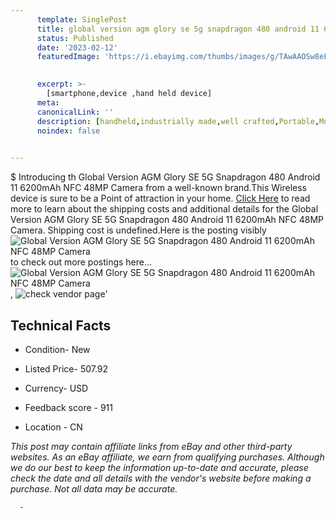 ```yaml
---
      template: SinglePost
      title: global version agm glory se 5g snapdragon 480 android 11 6200mah nfc 48mp camera
      status: Published
      date: '2023-02-12'
      featuredImage: 'https://i.ebayimg.com/thumbs/images/g/TAwAAOSw8eFilHCM/s-l225.jpg'
       

      excerpt: >-
        [smartphone,device ,hand held device]
      meta:
      canonicalLink: ''
      description: [handheld,industrially made,well crafted,Portable,Mobile,Compact,Convenient,Lightweight,Maneuverable,Man-portable,Miniature,Carriable,Hand-held,Light,Holdable,Transportable,Mobile device,Pocket-sized,On-the-go,Wireless,Cordless,Compact size,Convenient size, smartphone,device ,hand held device]
      noindex: false
      

---
```

$
      Introducing th Global Version AGM Glory SE 5G Snapdragon 480 Android 11 6200mAh NFC 48MP Camera from a well-known brand.This Wireless device  is sure to be a Point of attraction  in your home. [Click Here](https://www.ebay.com/itm/295216151157?hash=item44bc40fa75%3Ag%3ATAwAAOSw8eFilHCM&mkevt=1&mkcid=1&mkrid=711-53200-19255-0&campid=%253CePNCampaignId%253E&customid=%253CreferenceId%253E&toolid=10049) to read more to learn about the shipping costs and additional details for the Global Version AGM Glory SE 5G Snapdragon 480 Android 11 6200mAh NFC 48MP Camera. Shipping cost is undefined.Here is the posting visibly ![Global Version AGM Glory SE 5G Snapdragon 480 Android 11 6200mAh NFC 48MP Camera](https://i.ebayimg.com/thumbs/images/g/TAwAAOSw8eFilHCM/s-l225.jpg) to check out more postings here... ![Global Version AGM Glory SE 5G Snapdragon 480 Android 11 6200mAh NFC 48MP Camera](https://i.ebayimg.com/images/g/TAwAAOSw8eFilHCM/s-l1200.jpg), ![check vendor page](https://origin-galleryplus.ebayimg.com/ws/web/295216151157_2_0_1/225x225.jpg,https://origin-galleryplus.ebayimg.com/ws/web/295216151157_3_0_1/225x225.jpg,https://origin-galleryplus.ebayimg.com/ws/web/295216151157_4_0_1/225x225.jpg,https://origin-galleryplus.ebayimg.com/ws/web/295216151157_5_0_1/225x225.jpg,https://origin-galleryplus.ebayimg.com/ws/web/295216151157_6_0_1/225x225.jpg,https://origin-galleryplus.ebayimg.com/ws/web/295216151157_7_0_1/225x225.jpg,https://origin-galleryplus.ebayimg.com/ws/web/295216151157_8_0_1/225x225.jpg,https://origin-galleryplus.ebayimg.com/ws/web/295216151157_9_0_1/225x225.jpg,https://origin-galleryplus.ebayimg.com/ws/web/295216151157_10_0_1/225x225.jpg,https://origin-galleryplus.ebayimg.com/ws/web/295216151157_11_0_1/225x225.jpg,https://origin-galleryplus.ebayimg.com/ws/web/295216151157_12_0_1/225x225.jpg)'

      

 ## Technical Facts 



     
      

 - Condition- New 


      

 - Listed Price- 507.92 


      

 - Currency- USD 


      

 - Feedback score - 911 


      

 - Location - CN 


      
      

 *_This post may contain affiliate links from eBay and other third-party websites. As an eBay affiliate, we earn from qualifying purchases. Although we do our best to keep the information up-to-date and accurate, please check the date and all details with the vendor's website before making a purchase. Not all data may be accurate._*




      -
